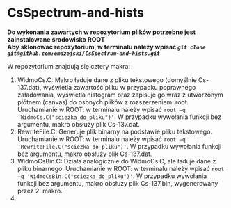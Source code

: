 # CsSpectrum-and-hists
**Do wykonania zawartych w repozytorium plików potrzebne jest zainstalowane środowisko ROOT** \
**Aby sklonować repozytorium, w terminalu należy wpisać *`git clone git@github.com:emdzejski/CsSpectrum-and-hists.git`***

W repozytorium znajdują się cztery makra:
1. WidmoCs.C: Makro ładuje dane z pliku tekstowego (domyślnie Cs-137.dat), wyświetla zawartość pliku w przypadku poprawnego załadowania, wyświetla histogram oraz zapisuje go wraz z utworzonym płótnem (canvas) do osbnych plików z rozszerzeniem .root. Uruchamianie w ROOT: w terminalu należy wpisać `root –q 'WidmoCs.C("sciezka_do_pliku")'`. W przypadku wywołania funkcji bez argumentu, makro obsłuży plik Cs-137.dat.
2. RewriteFile.C: Generuje plik binarny na podstawie pliku tekstowego. Uruchamianie w ROOT: w terminalu należy wpisać `root –q 'RewriteFile.C("sciezka_do_pliku")'`. W przypadku wywołania funkcji bez argumentu, makro obsłuży plik Cs-137.dat.
3. WidmoCsBin.C: Działa analogicznie do WidmoCs.C, ale ładuje dane z pliku binarnego. Uruchamianie w ROOT: w terminalu należy wpisać `root –q 'WidmoCsBin.C("sciezka_do_pliku")'`. W przypadku wywołania funkcji bez argumentu, makro obsłuży plik Cs-137.bin, wygenerowany przez 2. makro.
4. 
